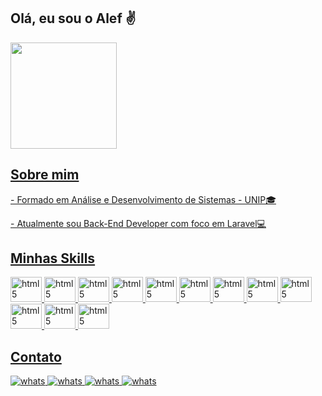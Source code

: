 ## Olá, eu sou o Alef ✌️

<div>
    <a href="https://github.com/aleffelipe96">
    <img height="170em" src="https://github-readme-stats.vercel.app/api?username=aleffelipe96&show_icons=true&theme=dracula&include_all_commits=true&count_private=true"/>
</div>

## Sobre mim
<div>
    <p>- Formado em Análise e Desenvolvimento de Sistemas - UNIP🎓</p>
    <p>- Atualmente sou Back-End Developer com foco em Laravel💻</p>
</div>

## Minhas Skills
<div style="display: inline_block">
    <img alt="html5" height="40" width="50" src="https://cdn.jsdelivr.net/gh/devicons/devicon/icons/html5/html5-original.svg">
    <img alt="html5" height="40" width="50" src="https://cdn.jsdelivr.net/gh/devicons/devicon/icons/css3/css3-original.svg">
    <img alt="html5" height="40" width="50" src="https://cdn.jsdelivr.net/gh/devicons/devicon/icons/javascript/javascript-original.svg">
    <img alt="html5" height="40" width="50" src="https://cdn.jsdelivr.net/gh/devicons/devicon/icons/jquery/jquery-original-wordmark.svg">
    <img alt="html5" height="40" width="50" src="https://cdn.jsdelivr.net/gh/devicons/devicon/icons/bootstrap/bootstrap-plain-wordmark.svg">
    <img alt="html5" height="40" width="50" src="https://cdn.jsdelivr.net/gh/devicons/devicon/icons/php/php-original.svg">
    <img alt="html5" height="40" width="50" src="https://cdn.jsdelivr.net/gh/devicons/devicon/icons/mysql/mysql-original-wordmark.svg">
    <img alt="html5" height="40" width="50" src="https://cdn.jsdelivr.net/gh/devicons/devicon/icons/composer/composer-original.svg">
    <img alt="html5" height="40" width="50" src="https://cdn.jsdelivr.net/gh/devicons/devicon/icons/npm/npm-original-wordmark.svg">
    <img alt="html5" height="40" width="50" src="https://cdn.jsdelivr.net/gh/devicons/devicon/icons/laravel/laravel-plain-wordmark.svg">
    <img alt="html5" height="40" width="50" src="https://cdn.jsdelivr.net/gh/devicons/devicon/icons/git/git-original-wordmark.svg">
    <img alt="html5" height="40" width="50" src="https://cdn.jsdelivr.net/gh/devicons/devicon/icons/vscode/vscode-original.svg">
</div>

## Contato
<div>
    <a href="https://api.whatsapp.com/send?phone=5511997601182">
        <img alt="whats" src="https://img.shields.io/badge/WhatsApp-25D366?style=for-the-badge&logo=whatsapp&logoColor=white">
    </a>
    <a href="https://www.linkedin.com/in/aleffelipe96/">
        <img alt="whats" src="https://img.shields.io/badge/LinkedIn-0077B5?style=for-the-badge&logo=linkedin&logoColor=white">
    </a>
    <a href="https://github.com/aleffelipe96">
        <img alt="whats" src="https://img.shields.io/badge/GitHub-100000?style=for-the-badge&logo=github&logoColor=white">
    </a>
    <a href="mailto:alef_felipe@live.com">
        <img alt="whats" src="https://img.shields.io/badge/Microsoft_Outlook-0078D4?style=for-the-badge&logo=microsoft-outlook&logoColor=white">
    </a>
</div>
